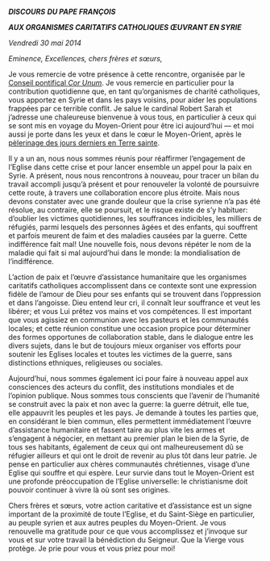 ***DISCOURS*** ***DU PAPE FRANÇOIS***

***AUX ORGANISMES CARITATIFS CATHOLIQUES ŒUVRANT EN SYRIE***

*Vendredi 30 mai 2014*

*Eminence, Excellences, chers frères et sœurs,*

Je vous remercie de votre présence à cette rencontre, organisée par le [Conseil pontifical *Cor Unum*](http://www.corunum.va/). Je vous remercie en particulier pour la contribution quotidienne que, en tant qu’organismes de charité catholiques, vous apportez en Syrie et dans les pays voisins, pour aider les populations frappées par ce terrible conflit. Je salue le cardinal Robert Sarah et j’adresse une chaleureuse bienvenue à vous tous, en particulier à ceux qui se sont mis en voyage du Moyen-Orient pour être ici aujourd’hui — et moi aussi je porte dans les yeux et dans le cœur le Moyen-Orient, après le [pèlerinage des jours derniers en Terre sainte](http://w2.vatican.va/content/francesco/fr/travels/2014/outside/documents/papa-francesco-terra-santa-2014.html).

Il y a un an, nous nous sommes réunis pour réaffirmer l’engagement de l’Eglise dans cette crise et pour lancer ensemble un appel pour la paix en Syrie. A présent, nous nous rencontrons à nouveau, pour tracer un bilan du travail accompli jusqu’à présent et pour renouveler la volonté de poursuivre cette route, à travers une collaboration encore plus étroite. Mais nous devons constater avec une grande douleur que la crise syrienne n’a pas été résolue, au contraire, elle se poursuit, et le risque existe de s’y habituer: d’oublier les victimes quotidiennes, les souffrances indicibles, les milliers de réfugiés, parmi lesquels des personnes âgées et des enfants, qui souffrent et parfois meurent de faim et des maladies causées par la guerre. Cette indifférence fait mal! Une nouvelle fois, nous devons répéter le nom de la maladie qui fait si mal aujourd’hui dans le monde: la mondialisation de l’indifférence.

L’action de paix et l’œuvre d’assistance humanitaire que les organismes caritatifs catholiques accomplissent dans ce contexte sont une expression fidèle de l’amour de Dieu pour ses enfants qui se trouvent dans l’oppression et dans l’angoisse. Dieu entend leur cri, il connaît leur souffrance et veut les libérer; et vous Lui prêtez vos mains et vos compétences. Il est important que vous agissiez en communion avec les pasteurs et les communautés locales; et cette réunion constitue une occasion propice pour déterminer des formes opportunes de collaboration stable, dans le dialogue entre les divers sujets, dans le but de toujours mieux organiser vos efforts pour soutenir les Eglises locales et toutes les victimes de la guerre, sans distinctions ethniques, religieuses ou sociales.

Aujourd’hui, nous sommes également ici pour faire à nouveau appel aux consciences des acteurs du conflit, des institutions mondiales et de l’opinion publique. Nous sommes tous conscients que l’avenir de l’humanité se construit avec la paix et non avec la guerre: la guerre détruit, elle tue, elle appauvrit les peuples et les pays. Je demande à toutes les parties que, en considérant le bien commun, elles permettent immédiatement l’œuvre d’assistance humanitaire et fassent taire au plus vite les armes et s’engagent à négocier, en mettant au premier plan le bien de la Syrie, de tous ses habitants, également de ceux qui ont malheureusement dû se réfugier ailleurs et qui ont le droit de revenir au plus tôt dans leur patrie. Je pense en particulier aux chères communautés chrétiennes, visage d’une Eglise qui souffre et qui espère. Leur survie dans tout le Moyen-Orient est une profonde préoccupation de l’Eglise universelle: le christianisme doit pouvoir continuer à vivre là où sont ses origines.

Chers frères et sœurs, votre action caritative et d’assistance est un signe important de la proximité de toute l’Eglise, et du Saint-Siège en particulier, au peuple syrien et aux autres peuples du Moyen-Orient. Je vous renouvelle ma gratitude pour ce que vous accomplissez et j’invoque sur vous et sur votre travail la bénédiction du Seigneur. Que la Vierge vous protège. Je prie pour vous et vous priez pour moi!